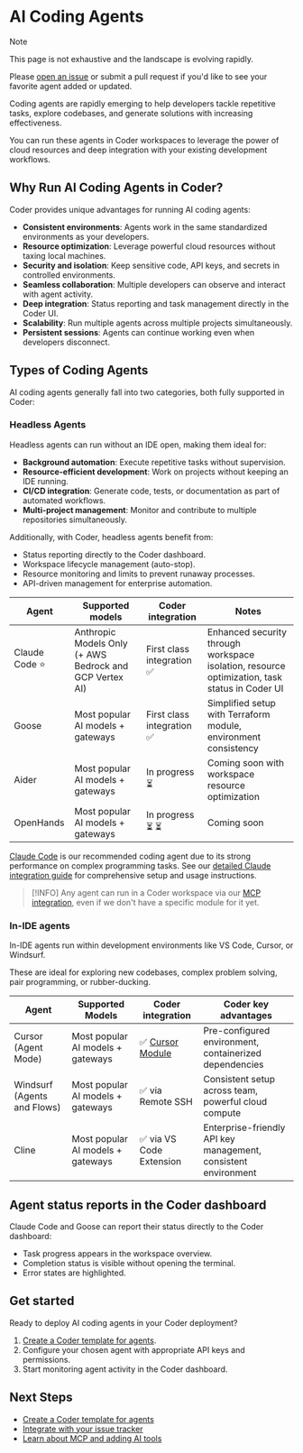 # AI Coding Agents

> [!NOTE]
>
> This page is not exhaustive and the landscape is evolving rapidly.
>
> Please [open an issue](https://github.com/coder/coder/issues/new) or submit a
> pull request if you'd like to see your favorite agent added or updated.

Coding agents are rapidly emerging to help developers tackle repetitive tasks,
explore codebases, and generate solutions with increasing effectiveness.

You can run these agents in Coder workspaces to leverage the power of cloud resources
and deep integration with your existing development workflows.

## Why Run AI Coding Agents in Coder?

Coder provides unique advantages for running AI coding agents:

- **Consistent environments**: Agents work in the same standardized environments as your developers.
- **Resource optimization**: Leverage powerful cloud resources without taxing local machines.
- **Security and isolation**: Keep sensitive code, API keys, and secrets in controlled environments.
- **Seamless collaboration**: Multiple developers can observe and interact with agent activity.
- **Deep integration**: Status reporting and task management directly in the Coder UI.
- **Scalability**: Run multiple agents across multiple projects simultaneously.
- **Persistent sessions**: Agents can continue working even when developers disconnect.

## Types of Coding Agents

AI coding agents generally fall into two categories, both fully supported in Coder:

### Headless Agents

Headless agents can run without an IDE open, making them ideal for:

- **Background automation**: Execute repetitive tasks without supervision.
- **Resource-efficient development**: Work on projects without keeping an IDE running.
- **CI/CD integration**: Generate code, tests, or documentation as part of automated workflows.
- **Multi-project management**: Monitor and contribute to multiple repositories simultaneously.

Additionally, with Coder, headless agents benefit from:

- Status reporting directly to the Coder dashboard.
- Workspace lifecycle management (auto-stop).
- Resource monitoring and limits to prevent runaway processes.
- API-driven management for enterprise automation.

| Agent         | Supported models                                        | Coder integration         | Notes                                                                                         |
|---------------|---------------------------------------------------------|---------------------------|-----------------------------------------------------------------------------------------------|
| Claude Code ⭐ | Anthropic Models Only (+ AWS Bedrock and GCP Vertex AI) | First class integration ✅ | Enhanced security through workspace isolation, resource optimization, task status in Coder UI |
| Goose         | Most popular AI models + gateways                       | First class integration ✅ | Simplified setup with Terraform module, environment consistency                               |
| Aider         | Most popular AI models + gateways                       | In progress ⏳             | Coming soon with workspace resource optimization                                              |
| OpenHands     | Most popular AI models + gateways                       | In progress ⏳ ⏳           | Coming soon                                                                                   |

[Claude Code](https://github.com/anthropics/claude-code) is our recommended
coding agent due to its strong performance on complex programming tasks.
See our [detailed Claude integration guide](./claude-integration.md) for comprehensive
setup and usage instructions.

> [!INFO]
> Any agent can run in a Coder workspace via our [MCP integration](./headless.md),
> even if we don't have a specific module for it yet.

### In-IDE agents

In-IDE agents run within development environments like VS Code, Cursor, or Windsurf.

These are ideal for exploring new codebases, complex problem solving, pair programming,
or rubber-ducking.

| Agent                       | Supported Models                  | Coder integration                                            | Coder key advantages                                           |
|-----------------------------|-----------------------------------|--------------------------------------------------------------|----------------------------------------------------------------|
| Cursor (Agent Mode)         | Most popular AI models + gateways | ✅ [Cursor Module](https://registry.coder.com/modules/cursor) | Pre-configured environment, containerized dependencies         |
| Windsurf (Agents and Flows) | Most popular AI models + gateways | ✅ via Remote SSH                                             | Consistent setup across team, powerful cloud compute           |
| Cline                       | Most popular AI models + gateways | ✅ via VS Code Extension                                      | Enterprise-friendly API key management, consistent environment |

## Agent status reports in the Coder dashboard

Claude Code and Goose can report their status directly to the Coder dashboard:

- Task progress appears in the workspace overview.
- Completion status is visible without opening the terminal.
- Error states are highlighted.

## Get started

Ready to deploy AI coding agents in your Coder deployment?

1. [Create a Coder template for agents](./create-template.md).
1. Configure your chosen agent with appropriate API keys and permissions.
1. Start monitoring agent activity in the Coder dashboard.

## Next Steps

- [Create a Coder template for agents](./create-template.md)
- [Integrate with your issue tracker](./issue-tracker.md)
- [Learn about MCP and adding AI tools](./best-practices.md)
